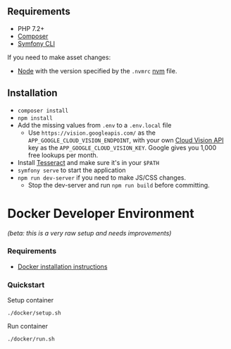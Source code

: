 ## Requirements #

* PHP 7.2+
* [Composer](http://getcomposer.org/)
* [Symfony CLI](https://symfony.com/download)
  
If you need to make asset changes:

* [Node](https://nodejs.org) with the version specified by the `.nvmrc` [nvm](https://github.com/nvm-sh/nvm#installing-and-updating) file.

## Installation ##

* `composer install`
* `npm install`
* Add the missing values from `.env` to a `.env.local` file
  * Use `https://vision.googleapis.com/` as the `APP_GOOGLE_CLOUD_VISION_ENDPOINT`, with your own [Cloud Vision API](https://cloud.google.com/vision) key as the `APP_GOOGLE_CLOUD_VISION_KEY`. Google gives you 1,000 free lookups per month.
* Install [Tesseract](https://tesseract-ocr.github.io) and make sure it's in your `$PATH`
* `symfony serve` to start the application
* `npm run dev-server` if you need to make JS/CSS changes.
  * Stop the dev-server and run `npm run build` before committing.


Docker Developer Environment
============================

_(beta: this is a very raw setup and needs improvements)_

### Requirements

  - [Docker installation instructions][docker-install]

[docker-install]: https://docs.docker.com/install/

### Quickstart

Setup container
```
./docker/setup.sh
```

Run container
```
./docker/run.sh
```
